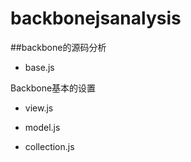 backbonejsanalysis
==================

##backbone的源码分析

* base.js

Backbone基本的设置

* view.js


* model.js


* collection.js

